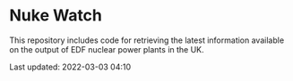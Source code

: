 # Nuke Watch

This repository includes code for retrieving the latest information available on the output of EDF nuclear power plants in the UK.

Last updated: 2022-03-03 04:10